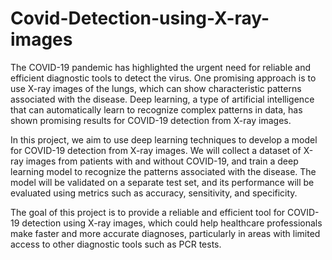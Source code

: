 # Covid-Detection-using-X-ray-images
The COVID-19 pandemic has highlighted the urgent need for reliable and efficient diagnostic tools to detect the virus. One promising approach is to use X-ray images of the lungs, which can show characteristic patterns associated with the disease. Deep learning, a type of artificial intelligence that can automatically learn to recognize complex patterns in data, has shown promising results for COVID-19 detection from X-ray images.

In this project, we aim to use deep learning techniques to develop a model for COVID-19 detection from X-ray images. We will collect a dataset of X-ray images from patients with and without COVID-19, and train a deep learning model to recognize the patterns associated with the disease. The model will be validated on a separate test set, and its performance will be evaluated using metrics such as accuracy, sensitivity, and specificity.

The goal of this project is to provide a reliable and efficient tool for COVID-19 detection using X-ray images, which could help healthcare professionals make faster and more accurate diagnoses, particularly in areas with limited access to other diagnostic tools such as PCR tests.
